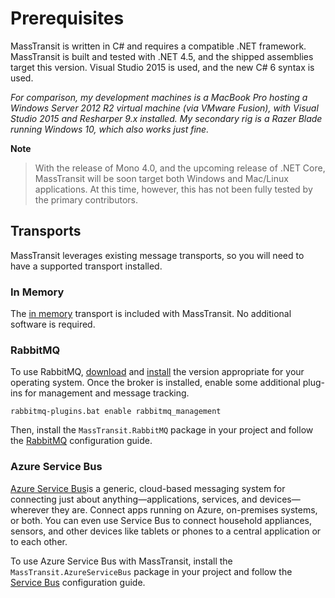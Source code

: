 # Prerequisites

MassTransit is written in C\# and requires a compatible .NET framework. MassTransit is built and tested with .NET 4.5, and the shipped assemblies target this version. Visual Studio 2015 is used, and the new C\# 6 syntax is used.

_For comparison, my development machines is a MacBook Pro hosting a Windows Server 2012 R2 virtual machine \(via VMware Fusion\), with Visual Studio 2015 and Resharper 9.x installed. My secondary rig is a Razer Blade running Windows 10, which also works just fine._

**Note**

> With the release of Mono 4.0, and the upcoming release of .NET Core, MassTransit will be soon target both Windows and Mac/Linux applications. At this time, however, this has not been fully tested by the primary contributors.

## Transports

MassTransit leverages existing message transports, so you will need to have a supported transport installed.

### In Memory

The [in memory](https://github.com/MassTransit/MassTransit/blob/develop/doc/source/configuration/transports/in_memory.html) transport is included with MassTransit. No additional software is required.

### RabbitMQ

To use RabbitMQ, [download](http://www.rabbitmq.com/download.html) and [install](http://www.rabbitmq.com/install-windows.html) the version appropriate for your operating system. Once the broker is installed, enable some additional plug-ins for management and message tracking.

```
rabbitmq-plugins.bat enable rabbitmq_management
```

Then, install the `MassTransit.RabbitMQ` package in your project and follow the [RabbitMQ](https://github.com/MassTransit/MassTransit/blob/develop/doc/source/configuration/transports/rabbitmq.html) configuration guide.

### Azure Service Bus

[Azure Service Bus](http://azure.microsoft.com/en-us/services/service-bus/)is a generic, cloud-based messaging system for connecting just about anything—applications, services, and devices—wherever they are. Connect apps running on Azure, on-premises systems, or both. You can even use Service Bus to connect household appliances, sensors, and other devices like tablets or phones to a central application or to each other.

To use Azure Service Bus with MassTransit, install the `MassTransit.AzureServiceBus` package in your project and follow the [Service Bus](https://github.com/MassTransit/MassTransit/blob/develop/doc/source/configuration/transports/azure.html) configuration guide.

